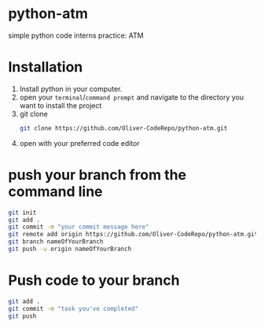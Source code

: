 # python-atm
simple python code interns practice: ATM

# Installation
1. Install python in your computer.
2. open your `terminal`/`command prompt` and navigate to the directory you want to install the project
3. git clone
   ```bash
   git clone https://github.com/Oliver-CodeRepo/python-atm.git
   ```
5. open with your preferred code editor

# push your branch from the command line 
```bash
git init
git add .
git commit -m "your commit message here"
git remote add origin https://github.com/Oliver-CodeRepo/python-atm.git
git branch nameOfYourBranch
git push -u origin nameOfYourBranch
```

# Push code to your branch
```bash 
git add .
git commit -m "task you've completed"
git push
```
